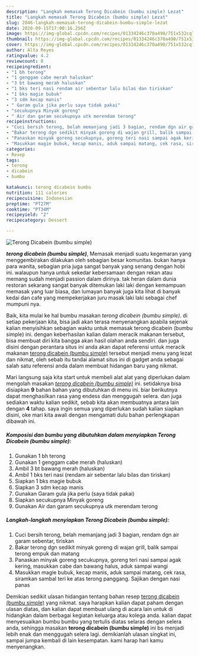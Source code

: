 ```yaml
---
description: "Langkah memasak Terong Dicabein (bumbu simple) Lezat"
title: "Langkah memasak Terong Dicabein (bumbu simple) Lezat"
slug: 2046-langkah-memasak-terong-dicabein-bumbu-simple-lezat
date: 2020-09-15T17:00:16.256Z
image: https://img-global.cpcdn.com/recipes/01334246c370a490/751x532cq70/terong-dicabein-bumbu-simple-foto-resep-utama.jpg
thumbnail: https://img-global.cpcdn.com/recipes/01334246c370a490/751x532cq70/terong-dicabein-bumbu-simple-foto-resep-utama.jpg
cover: https://img-global.cpcdn.com/recipes/01334246c370a490/751x532cq70/terong-dicabein-bumbu-simple-foto-resep-utama.jpg
author: Alta Reyes
ratingvalue: 4.2
reviewcount: 8
recipeingredient:
- "1 bh terong"
- "1 genggam cabe merah haluskan"
- "3 bt bawang merah haluskan"
- "1 bks teri nasi rendam air sebentar lalu bilas dan tiriskan"
- "1 bks magie bubuk"
- "3 sdm kecap manis"
- " Garam gula jika perlu saya tidak pakai"
- "secukupnya Minyak goreng"
- " Air dan garam secukupnya utk merendam terong"
recipeinstructions:
- "Cuci bersih terong, belah memanjang jadi 3 bagian, rendam dgn air garam sebentar, tiriskan"
- "Bakar terong dgn sedikit minyak goreng di wajan grill, balik sampai terong empuk dan matang"
- "Panaskan minyak goreng secukupnya, goreng teri nasi sampai agak kering, masukkan cabe dan bawang halus, aduk sampai wangi"
- "Masukkan magie bubuk, kecap manis, aduk sampai matang, cek rasa, siramkan sambal teri ke atas terong panggang. Sajikan dengan nasi panas"
categories:
- Resep
tags:
- terong
- dicabein
- bumbu

katakunci: terong dicabein bumbu 
nutrition: 111 calories
recipecuisine: Indonesian
preptime: "PT27M"
cooktime: "PT34M"
recipeyield: "2"
recipecategory: Dessert

---
```



![Terong Dicabein (bumbu simple)](https://img-global.cpcdn.com/recipes/01334246c370a490/751x532cq70/terong-dicabein-bumbu-simple-foto-resep-utama.jpg)

<b><i>terong dicabein (bumbu simple)</i></b>, Memasak menjadi suatu kegemaran yang menggembirakan dilakukan oleh sebagian besar komunitas. bukan hanya para wanita, sebagian pria juga sangat banyak yang senang dengan hobi ini. walaupun hanya untuk sekedar kebersamaan dengan rekan atau memang sudah menjadi passion dalam dirinya. tak heran dalam dunia restoran sekarang sangat banyak ditemukan laki laki dengan kemampuan memasak yang luar biasa, dan lumayan banyak juga kita lihat di banyak kedai dan cafe yang mempekerjakan juru masak laki laki sebagai chef mumpuni nya.



Baik, kita mulai ke hal bumbu masakan <i>terong dicabein (bumbu simple)</i>. di setiap pekerjaan kita, bisa jadi akan terasa menyenangkan apabila sejenak kalian menyisihkan sebagian waktu untuk memasak terong dicabein (bumbu simple) ini. dengan keberhasilan kalian dalam meracik makanan tersebut, bisa membuat diri kita bangga akan hasil olahan anda sendiri. dan juga disini dengan perantara situs ini anda akan dapat referensi untuk meracik makanan <u>terong dicabein (bumbu simple)</u> tersebut menjadi menu yang lezat dan nikmat, oleh sebab itu tandai alamat situs ini di gadget anda sebagai salah satu referensi anda dalam membuat hidangan baru yang nikmat.


Mari langsung saja kita start untuk membeli alat alat yang diperlukan dalam mengolah masakan <u><i>terong dicabein (bumbu simple)</i></u> ini. setidaknya bisa disiapkan <b>9</b> bahan bahan yang dibutuhkan di menu ini. biar berikutnya dapat menghasilkan rasa yang endess dan menggugah selera. dan juga sediakan waktu kalian sedikit, sebab kita akan membuatnya antara lain dengan <b>4</b> tahap. saya ingin semua yang diperlukan sudah kalian siapkan disini, oke mari kita awali dengan mengamati dulu bahan perlengkapan dibawah ini.

<!--inarticleads1-->

##### Komposisi dan bumbu yang dibutuhkan dalam menyiapkan Terong Dicabein (bumbu simple):

1. Gunakan 1 bh terong
1. Gunakan 1 genggam cabe merah (haluskan)
1. Ambil 3 bt bawang merah (haluskan)
1. Ambil 1 bks teri nasi (rendam air sebentar lalu bilas dan tiriskan)
1. Siapkan 1 bks magie bubuk
1. Siapkan 3 sdm kecap manis
1. Gunakan  Garam gula jika perlu (saya tidak pakai)
1. Siapkan secukupnya Minyak goreng
1. Gunakan  Air dan garam secukupnya utk merendam terong




<!--inarticleads2-->

##### Langkah-langkah menyiapkan Terong Dicabein (bumbu simple):

1. Cuci bersih terong, belah memanjang jadi 3 bagian, rendam dgn air garam sebentar, tiriskan
1. Bakar terong dgn sedikit minyak goreng di wajan grill, balik sampai terong empuk dan matang
1. Panaskan minyak goreng secukupnya, goreng teri nasi sampai agak kering, masukkan cabe dan bawang halus, aduk sampai wangi
1. Masukkan magie bubuk, kecap manis, aduk sampai matang, cek rasa, siramkan sambal teri ke atas terong panggang. Sajikan dengan nasi panas




Demikian sedikit ulasan hidangan tentang bahan resep <u>terong dicabein (bumbu simple)</u> yang nikmat. saya harapkan kalian dapat paham dengan ulasan diatas, dan kalian dapat membuat ulang di acara lain untuk di hidangkan dalam berbagai kegiatan keluarga atau kolega anda. kalian dapat menyesuaikan bumbu bumbu yang tertulis diatas selaras dengan selera anda, sehingga masakan <b>terong dicabein (bumbu simple)</b> ini bs menjadi lebih enak dan menggugah selera lagi. demikianlah ulasan singkat ini, sampai jumpa kembali di lain kesempatan. kami harap hari kamu menyenangkan.
